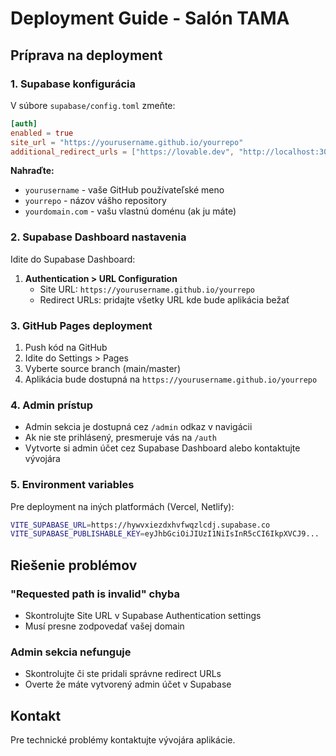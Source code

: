 # Deployment Guide - Salón TAMA

## Príprava na deployment

### 1. Supabase konfigurácia

V súbore `supabase/config.toml` zmeňte:

```toml
[auth]
enabled = true
site_url = "https://yourusername.github.io/yourrepo"
additional_redirect_urls = ["https://lovable.dev", "http://localhost:3000", "https://yourdomain.com"]
```

**Nahraďte:**
- `yourusername` - vaše GitHub používateľské meno
- `yourrepo` - názov vášho repository
- `yourdomain.com` - vašu vlastnú doménu (ak ju máte)

### 2. Supabase Dashboard nastavenia

Idite do Supabase Dashboard:
1. **Authentication > URL Configuration**
   - Site URL: `https://yourusername.github.io/yourrepo`
   - Redirect URLs: pridajte všetky URL kde bude aplikácia bežať

### 3. GitHub Pages deployment

1. Push kód na GitHub
2. Idite do Settings > Pages
3. Vyberte source branch (main/master)
4. Aplikácia bude dostupná na `https://yourusername.github.io/yourrepo`

### 4. Admin prístup

- Admin sekcia je dostupná cez `/admin` odkaz v navigácii
- Ak nie ste prihlásený, presmeruje vás na `/auth`
- Vytvorte si admin účet cez Supabase Dashboard alebo kontaktujte vývojára

### 5. Environment variables

Pre deployment na iných platformách (Vercel, Netlify):
```bash
VITE_SUPABASE_URL=https://hywvxiezdxhvfwqzlcdj.supabase.co
VITE_SUPABASE_PUBLISHABLE_KEY=eyJhbGciOiJIUzI1NiIsInR5cCI6IkpXVCJ9...
```

## Riešenie problémov

### "Requested path is invalid" chyba
- Skontrolujte Site URL v Supabase Authentication settings
- Musí presne zodpovedať vašej domain

### Admin sekcia nefunguje
- Skontrolujte či ste pridali správne redirect URLs
- Overte že máte vytvorený admin účet v Supabase

## Kontakt
Pre technické problémy kontaktujte vývojára aplikácie.